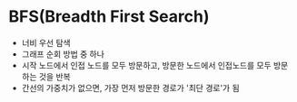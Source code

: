 # BFS(Breadth First Search)

- 너비 우선 탐색
- 그래프 순회 방법 중 하나
- 시작 노드에서 인접 노드를 모두 방문하고, 방문한 노드에서 인접노드를 모두 방문하는 것을 반복
- 간선의 가중치가 없으면, 가장 먼저 방문한 경로가 '최단 경로'가 됨